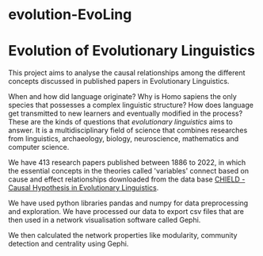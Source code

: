 # evolution-EvoLing
# Evolution of Evolutionary Linguistics
This project aims to analyse the causal relationships among the different concepts discussed in published papers in Evolutionary Linguistics. 

When and how did language originate? Why is Homo sapiens the only species that possesses a complex linguistic structure? How does language get transmitted to new learners and eventually modified in the process? These are the kinds of questions that _evolutionary linguistics_ aims to answer. It is a multidisciplinary field of science that combines researches from linguistics, archaeology, biology, neuroscience, mathematics and computer science.

We have 413 research papers published between 1886 to 2022, in which the essential concepts in the theories called 'variables' connect based on cause and effect relationships downloaded from the data base [CHIELD - Causal Hypothesis in Evolutionary Linguistics](https://correlation-machine.com/CHIELD/index.html). 

We have used python libraries pandas and numpy for data preprocessing and exploration. We have processed our data to export csv files that are then used in a network visualisation software called Gephi. 

We then calculated the network properties like modularity, community detection and centrality using Gephi.
